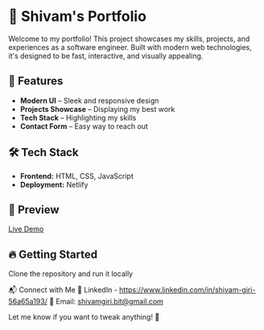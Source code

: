 # 🚀 Shivam's Portfolio  

Welcome to my portfolio! This project showcases my skills, projects, and experiences as a software engineer. Built with modern web technologies, it's designed to be fast, interactive, and visually appealing.  

## 🌟 Features  
- **Modern UI** – Sleek and responsive design  
- **Projects Showcase** – Displaying my best work  
- **Tech Stack** – Highlighting my skills  
- **Contact Form** – Easy way to reach out  

## 🛠️ Tech Stack  
- **Frontend:** HTML, CSS, JavaScript
- **Deployment:** Netlify  

## 📸 Preview  
[Live Demo](https://yourportfolio.com)  

## 🔥 Getting Started  
Clone the repository and run it locally

📬 Connect with Me
🔗 LinkedIn - https://www.linkedin.com/in/shivam-giri-56a65a193/
📧 Email: shivamgiri.bit@gmail.com



Let me know if you want to tweak anything! 🚀
